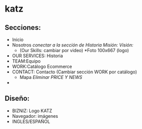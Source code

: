 # katz

## Secciones:
  * Inicio
  * Nosotros *conectar a la sección de Historia*
    *Misión:*
    *Visión:*
    * (Our Skills: cambiar por video)
    *Foto 100x667 (logo)
  * OUR SERVICES: Historia
  * TEAM:Equipo
  * WORK:Catálogo Ecommerce
  * CONTACT: Contacto (Cambiar sección WORK por catálogo)
    * Mapa
  *Eliminar PRICE Y NEWS*
  *
## Diseño:
* BIZNIZ: Logo KATZ
* Navegador: imágenes
* INGLES/ESPAÑOL
